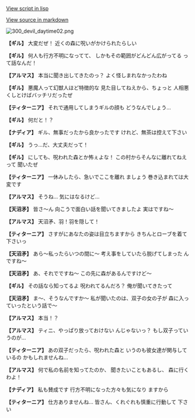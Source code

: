 [View script in lisp](../scripts/100602030.txt)

[View source in markdown](100602030.md)

![300_devil_daytime02.png](../images/backgrounds/300_devil_daytime02.png)

**【ギル】**
大変だぜ！
近くの森に呪いがかけられたらしい

**【ギル】**
何人も行方不明になってて、
しかもその範囲がどんどん広がってる
って話なんだ！

**【アルマス】**
本当に聞き出してきたのっ？
よく怪しまれなかったわね

**【ギル】**
悪魔人って幻獣人ほど特徴的な
見た目してねえから、ちょっと
人相悪くしとけばバッチリだったぜ

**【ティターニア】**
それで通用してしまうギルの顔も
どうなんでしょう…

**【ギル】**
何だと！？

**【ナディア】**
ギル、無事だったから良かったです
けれど、無茶は控えて下さい

**【ギル】**
うっ…だ、大丈夫だって！

**【ギル】**
にしても、呪われた森とか怖ぇよな！
この村からそんなに離れてねえって
聞いたぜ

**【ティターニア】**
一休みしたら、急いでここを離れ
ましょう
巻き込まれては大変です

**【アルマス】**
そうね…
気にはなるけど…

**【天沼矛】**
皆さ～ん
向こうで面白い話を聞いてきましたよ
実はですね～

**【アルマス】**
天沼矛、羽！羽を隠して！

**【ティターニア】**
さすがにあなたの姿は目立ちますから
きちんとローブを着て下さいっ

**【天沼矛】**
あら～私ったらいつの間に～
考え事をしていたら脱げてしまった
んですね～

**【天沼矛】**
あ、それでですね～
この先に森があるんですけど～

**【ギル】**
その話なら知ってるよ
呪われてるんだろ？
俺が聞いてきたって

**【天沼矛】**
ま～、そうなんですか～
私が聞いたのは、双子の女の子が
森に入っていったという話で～

**【アルマス】**
本当！？

**【アルマス】**
ティニ、やっぱり放っておけない
んじゃないっ？
もし双子っていうのが…

**【ティターニア】**
あの双子だったら、呪われた森と
いうのも彼女達が関与しているの
かもしれませんね…

**【アルマス】**
何で私の名前を知ってたのか、
聞きたいこともあるし、
森に行くわよ！

**【ナディア】**
私も賛成です
行方不明になった方々も気になり
ますから

**【ティターニア】**
仕方ありませんね…
皆さん、くれぐれも慎重に行動して
下さい